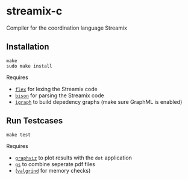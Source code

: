# streamix-c
Compiler for the coordination language Streamix

## Installation

    make
    sudo make install

Requires
 - [`flex`](https://github.com/westes/flex) for lexing the Streamix code
 - [`bison`](https://www.gnu.org/software/bison/) for parsing the Streamix code
 - [`igraph`](http://igraph.org/c/) to build depedency graphs (make sure GraphML is enabled)

## Run Testcases

    make test

Requires
 - [`graphviz`](http://www.graphviz.org/) to plot results with the `dot` application
 - [`gs`](https://www.ghostscript.com/index.html) to combine seperate pdf files
 - ([`valgrind`](http://valgrind.org/) for memory checks)
